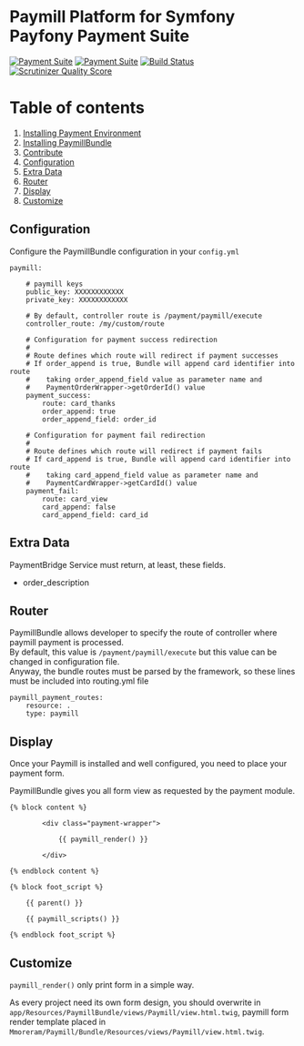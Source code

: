 Paymill Platform for Symfony Payfony Payment Suite
=====

[![Payment Suite](http://mmoreram.github.io/PaymentCoreBundle/public/images/payment-suite.png)](https://github.com/mmoreram/PaymentCoreBundle)
[![Payment Suite](http://mmoreram.github.io/PaymentCoreBundle/public/images/still-maintained.png)]()
[![Build Status](https://travis-ci.org/mmoreram/PaymillBundle.png?branch=master)](https://travis-ci.org/mmoreram/PaymillBundle)
[![Scrutinizer Quality Score](https://scrutinizer-ci.com/g/mmoreram/PaymillBundle/badges/quality-score.png?s=561838fdedd54e5d4c05036b8ef46b0bca4b3c48)](https://scrutinizer-ci.com/g/mmoreram/PaymillBundle/)

Table of contents
=====

1.  [Installing Payment Environment](https://gist.github.com/mmoreram/6771947#file-configure-payfony-environment-md)
2.  [Installing PaymillBundle](https://gist.github.com/mmoreram/6771869#file-install-platform-md)
3.  [Contribute](http://github.com/mmoreram/PaymentCoreBundle/blob/master/Resources/docs/contribute.md)
4.  [Configuration](#configuration)
5.  [Extra Data](#extra-data)
6.  [Router](#router)
7.  [Display](#display)
8.  [Customize](#customize)


Configuration
-----

Configure the PaymillBundle configuration in your `config.yml`

    paymill:

        # paymill keys
        public_key: XXXXXXXXXXXX
        private_key: XXXXXXXXXXXX

        # By default, controller route is /payment/paymill/execute
        controller_route: /my/custom/route

        # Configuration for payment success redirection
        #
        # Route defines which route will redirect if payment successes
        # If order_append is true, Bundle will append card identifier into route
        #    taking order_append_field value as parameter name and
        #    PaymentOrderWrapper->getOrderId() value
        payment_success:
            route: card_thanks
            order_append: true
            order_append_field: order_id

        # Configuration for payment fail redirection
        #
        # Route defines which route will redirect if payment fails
        # If card_append is true, Bundle will append card identifier into route
        #    taking card_append_field value as parameter name and
        #    PaymentCardWrapper->getCardId() value
        payment_fail:
            route: card_view
            card_append: false
            card_append_field: card_id
Extra Data
-----

PaymentBridge Service must return, at least, these fields.

* order_description

Router
-----

PaymillBundle allows developer to specify the route of controller where paymill payment is processed.  
By default, this value is `/payment/paymill/execute` but this value can be changed in configuration file.  
Anyway, the bundle routes must be parsed by the framework, so these lines must be included into routing.yml file  

    paymill_payment_routes:
        resource: .
        type: paymill

Display
-----

Once your Paymill is installed and well configured, you need to place your payment form.  

PaymillBundle gives you all form view as requested by the payment module.

    {% block content %}

            <div class="payment-wrapper">

                {{ paymill_render() }}

            </div>

    {% endblock content %}

    {% block foot_script %}

        {{ parent() }}

        {{ paymill_scripts() }}

    {% endblock foot_script %}

Customize
-----

`paymill_render()` only print form in a simple way.  

As every project need its own form design, you should overwrite in `app/Resources/PaymillBundle/views/Paymill/view.html.twig`, paymill form render template placed in `Mmoreram/Paymill/Bundle/Resources/views/Paymill/view.html.twig`.
